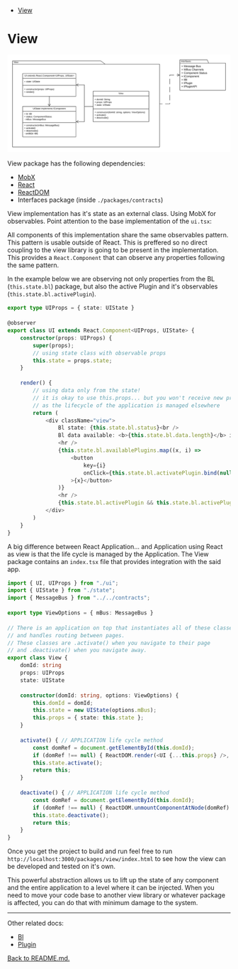 - [View](#view)

# View

![Figure 2. View package](ReactPlugins-View.png "View package")

View package has the following dependencies:

- [MobX](https://www.npmjs.com/package/mobx)
- [React](https://www.npmjs.com/package/react)
- [ReactDOM](https://www.npmjs.com/package/react-dom)
- Interfaces package (inside ```./packages/contracts```)

View implementation has it's state as an external class. Using MobX for observables. Point attention to the base implementation of the ```ui.tsx```:

All components of this implementation share the same observables pattern. This pattern is usable outside of React. This is preffered so no direct coupling to the view library is going to be present in the implementation. This provides a ```React.Component``` that can observe any properties following the same pattern.

In the example below we are observing not only properties from the BL (```this.state.bl```) package, but also the active Plugin and it's observables (```this.state.bl.activePlugin```).

```typescript
export type UIProps = { state: UIState }

@observer
export class UI extends React.Component<UIProps, UIState> {
    constructor(props: UIProps) {
        super(props);
        // using state class with observable props
        this.state = props.state;
    }

    render() {
        // using data only from the state!
        // it is okay to use this.props... but you won't receive new props
        // as the lifecycle of the application is managed elsewhere
        return (
            <div className="view">
                Bl state: {this.state.bl.status}<br />
                Bl data available: <b>{this.state.bl.data.length}</b> images.
                <hr />
                {this.state.bl.availablePlugins.map((x, i) =>
                    <button
                        key={i}
                        onClick={this.state.bl.activatePlugin.bind(null, x)}
                    >{x}</button>
                )}
                <hr />
                {this.state.bl.activePlugin && this.state.bl.activePlugin.api.ui}
            </div>
        )
    }
}
```

A big difference between React Application... and Application using React as view is that the life cycle is managed by the Application. The View package contains an ```index.tsx``` file that provides integration with the said app.

```typescript
import { UI, UIProps } from "./ui";
import { UIState } from "./state";
import { MessageBus } from "../../contracts";

export type ViewOptions = { mBus: MessageBus }

// There is an application on top that instantiates all of these classes
// and handles routing between pages.
// These classes are .activate() when you navigate to their page
// and .deactivate() when you navigate away.
export class View {
    domId: string
    props: UIProps
    state: UIState

    constructor(domId: string, options: ViewOptions) {
        this.domId = domId;
        this.state = new UIState(options.mBus);
        this.props = { state: this.state };
    }

    activate() { // APPLICATION life cycle method
        const domRef = document.getElementById(this.domId);
        if (domRef !== null) { ReactDOM.render(<UI {...this.props} />, domRef); }
        this.state.activate();
        return this;
    }

    deactivate() { // APPLICATION life cycle method
        const domRef = document.getElementById(this.domId);
        if (domRef !== null) { ReactDOM.unmountComponentAtNode(domRef) }
        this.state.deactivate();
        return this;
    }
}
```

Once you get the project to build and run feel free to run ```http://localhost:3000/packages/view/index.html``` to see how the view can be developed and tested on it's own.

This powerful abstraction allows us to lift up the state of any component and the entire application to a level where it can be injected. When you need to move your code base to another view library or whatever package is affected, you can do that with minimum damage to the system.

---

Other related docs:

- [Bl](bl.md)
- [Plugin](plugin.md)

[Back to README.md.](../README.md)